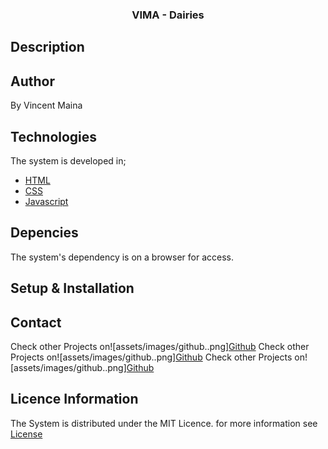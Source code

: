 <h3 align="center">VIMA - Dairies</h3>

## Description

## Author
By Vincent Maina
## Technologies
The system is developed in;
* [HTML](html.html)
* [CSS](css.css)
* [Javascript](javascript.js)
## Depencies
The system's dependency is on a browser for access.

## Setup & Installation 
## Contact 
Check other Projects on![assets/images/github..png][Github](https://github.com/MurituMaina)
Check other Projects on![assets/images/github..png][Github](https://github.com/MurituMaina)
Check other Projects on![assets/images/github..png][Github](https://github.com/MurituMaina)

## Licence Information
The System is distributed under the MIT Licence. for more information see [License](LICENSE.txt)